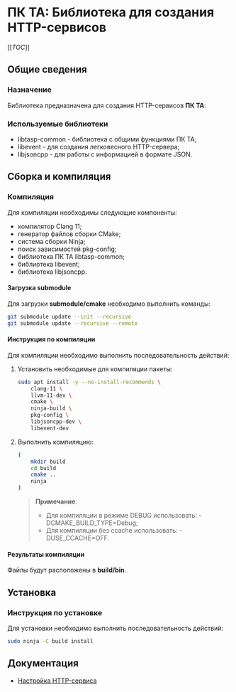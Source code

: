 # ПК ТА: Библиотека для создания HTTP-сервисов

[[_TOC_]]

## Общие сведения

### Назначение

Библиотека предназначена для создания HTTP-сервисов **ПК ТА**:

### Используемые библиотеки

- libtasp-common - библиотека с общими функциями ПК ТА;
- libevent - для создания легковесного HTTP-сервера;
- libjsoncpp - для работы с информацией в формате JSON.

## Сборка и компиляция

### Компиляция

Для компиляции необходимы следующие компоненты:

- компилятор Clang 11;
- генератор файлов сборки CMake;
- система сборки Ninja;
- поиск зависимостей pkg-config;
- библиотека ПК ТА libtasp-common;
- библиотека libevent;
- библиотека libjsoncpp.

#### Загрузка submodule

Для загрузки **submodule/cmake** необходимо выполнить команды:

```sh
git submodule update --init --recursive
git submodule update --recursive --remote
```

#### Инструкция по компиляции

Для компиляции необходимо выполнить последовательность действий:

1. Установить необходимые для компиляции пакеты:

    ```sh
    sudo apt install -y --no-install-recommends \
        clang-11 \
        llvm-11-dev \
        cmake \
        ninja-build \
        pkg-config \
        libjsoncpp-dev \
        libevent-dev
    ```

2. Выполнить компиляцию:

    ```sh
    (
        mkdir build
        cd build
        cmake ..
        ninja
    )
    ```

    >**Примечание**:
    >
    > - Для компиляции в режиме DEBUG использовать: -DCMAKE_BUILD_TYPE=Debug;
    > - Для компиляции без ccache использовать: -DUSE_CCACHE=OFF.

#### Результаты компиляции

Файлы будут расположены в **build/bin**.

## Установка

### Инструкция по установке

Для установки необходимо выполнить последовательность действий:

```sh
sudo ninja -C build install
```

## Документация

- [Настройка HTTP-сервиса](./doc/config.md)
